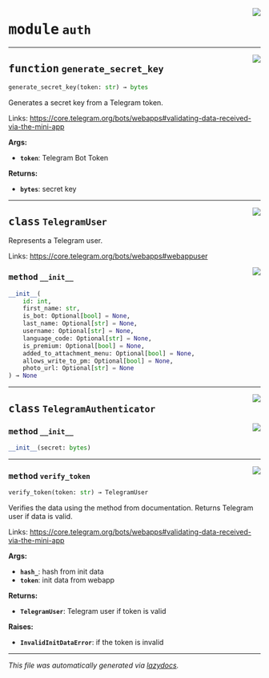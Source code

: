 <!-- markdownlint-disable -->

<a href="../../telegram_webapp_auth/auth.py#L0"><img align="right" style="float:right;" src="https://img.shields.io/badge/-source-cccccc?style=flat-square"></a>

# <kbd>module</kbd> `auth`





---

<a href="../../telegram_webapp_auth/auth.py#L32"><img align="right" style="float:right;" src="https://img.shields.io/badge/-source-cccccc?style=flat-square"></a>

## <kbd>function</kbd> `generate_secret_key`

```python
generate_secret_key(token: str) → bytes
```

Generates a secret key from a Telegram token. 

Links:  https://core.telegram.org/bots/webapps#validating-data-received-via-the-mini-app 



**Args:**
 
 - <b>`token`</b>:  Telegram Bot Token 



**Returns:**
 
 - <b>`bytes`</b>:  secret key 


---

<a href="../../telegram_webapp_auth/auth.py#L12"><img align="right" style="float:right;" src="https://img.shields.io/badge/-source-cccccc?style=flat-square"></a>

## <kbd>class</kbd> `TelegramUser`
Represents a Telegram user. 

Links:  https://core.telegram.org/bots/webapps#webappuser 

<a href="../../<string>"><img align="right" style="float:right;" src="https://img.shields.io/badge/-source-cccccc?style=flat-square"></a>

### <kbd>method</kbd> `__init__`

```python
__init__(
    id: int,
    first_name: str,
    is_bot: Optional[bool] = None,
    last_name: Optional[str] = None,
    username: Optional[str] = None,
    language_code: Optional[str] = None,
    is_premium: Optional[bool] = None,
    added_to_attachment_menu: Optional[bool] = None,
    allows_write_to_pm: Optional[bool] = None,
    photo_url: Optional[str] = None
) → None
```









---

<a href="../../telegram_webapp_auth/auth.py#L49"><img align="right" style="float:right;" src="https://img.shields.io/badge/-source-cccccc?style=flat-square"></a>

## <kbd>class</kbd> `TelegramAuthenticator`




<a href="../../telegram_webapp_auth/auth.py#L50"><img align="right" style="float:right;" src="https://img.shields.io/badge/-source-cccccc?style=flat-square"></a>

### <kbd>method</kbd> `__init__`

```python
__init__(secret: bytes)
```








---

<a href="../../telegram_webapp_auth/auth.py#L94"><img align="right" style="float:right;" src="https://img.shields.io/badge/-source-cccccc?style=flat-square"></a>

### <kbd>method</kbd> `verify_token`

```python
verify_token(token: str) → TelegramUser
```

Verifies the data using the method from documentation. Returns Telegram user if data is valid. 

Links:  https://core.telegram.org/bots/webapps#validating-data-received-via-the-mini-app 



**Args:**
 
 - <b>`hash_`</b>:  hash from init data 
 - <b>`token`</b>:  init data from webapp 



**Returns:**
 
 - <b>`TelegramUser`</b>:  Telegram user if token is valid 



**Raises:**
 
 - <b>`InvalidInitDataError`</b>:  if the token is invalid 




---

_This file was automatically generated via [lazydocs](https://github.com/ml-tooling/lazydocs)._
